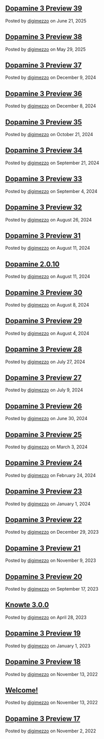 ## [Dopamine 3 Preview 39](/site/blog/post/dopamine-3-preview-39)

Posted by [digimezzo](https://github.com/digimezzo/) on June 21, 2025

## [Dopamine 3 Preview 38](/site/blog/post/dopamine-3-preview-38)

Posted by [digimezzo](https://github.com/digimezzo/) on May 29, 2025

## [Dopamine 3 Preview 37](/site/blog/post/dopamine-3-preview-37)

Posted by [digimezzo](https://github.com/digimezzo/) on December 9, 2024

## [Dopamine 3 Preview 36](/site/blog/post/dopamine-3-preview-36)

Posted by [digimezzo](https://github.com/digimezzo/) on December 8, 2024

## [Dopamine 3 Preview 35](/site/blog/post/dopamine-3-preview-35)

Posted by [digimezzo](https://github.com/digimezzo/) on October 21, 2024

## [Dopamine 3 Preview 34](/site/blog/post/dopamine-3-preview-34)

Posted by [digimezzo](https://github.com/digimezzo/) on September 21, 2024

## [Dopamine 3 Preview 33](/site/blog/post/dopamine-3-preview-33)

Posted by [digimezzo](https://github.com/digimezzo/) on September 4, 2024

## [Dopamine 3 Preview 32](/site/blog/post/dopamine-3-preview-32)

Posted by [digimezzo](https://github.com/digimezzo/) on August 26, 2024

## [Dopamine 3 Preview 31](/site/blog/post/dopamine-3-preview-31)

Posted by [digimezzo](https://github.com/digimezzo/) on August 11, 2024

## [Dopamine 2.0.10](/site/blog/post/dopamine-2.0.10)

Posted by [digimezzo](https://github.com/digimezzo/) on August 11, 2024

## [Dopamine 3 Preview 30](/site/blog/post/dopamine-3-preview-30)

Posted by [digimezzo](https://github.com/digimezzo/) on August 8, 2024

## [Dopamine 3 Preview 29](/site/blog/post/dopamine-3-preview-29)

Posted by [digimezzo](https://github.com/digimezzo/) on August 4, 2024

## [Dopamine 3 Preview 28](/site/blog/post/dopamine-3-preview-28)

Posted by [digimezzo](https://github.com/digimezzo/) on July 27, 2024

## [Dopamine 3 Preview 27](/site/blog/post/dopamine-3-preview-27)

Posted by [digimezzo](https://github.com/digimezzo/) on July 9, 2024

## [Dopamine 3 Preview 26](/site/blog/post/dopamine-3-preview-26)

Posted by [digimezzo](https://github.com/digimezzo/) on June 30, 2024

## [Dopamine 3 Preview 25](/site/blog/post/dopamine-3-preview-25)

Posted by [digimezzo](https://github.com/digimezzo/) on March 3, 2024

## [Dopamine 3 Preview 24](/site/blog/post/dopamine-3-preview-24)

Posted by [digimezzo](https://github.com/digimezzo/) on February 24, 2024

## [Dopamine 3 Preview 23](/site/blog/post/dopamine-3-preview-23)

Posted by [digimezzo](https://github.com/digimezzo/) on January 1, 2024

## [Dopamine 3 Preview 22](/site/blog/post/dopamine-3-preview-22)

Posted by [digimezzo](https://github.com/digimezzo/) on December 29, 2023

## [Dopamine 3 Preview 21](/site/blog/post/dopamine-3-preview-21)

Posted by [digimezzo](https://github.com/digimezzo) on November 9, 2023

## [Dopamine 3 Preview 20](/site/blog/post/dopamine-3-preview-20)

Posted by [digimezzo](https://github.com/digimezzo) on September 17, 2023

## [Knowte 3.0.0](/site/blog/post/knowte-3.0.0)

Posted by [digimezzo](https://github.com/digimezzo) on April 28, 2023

## [Dopamine 3 Preview 19](/site/blog/post/dopamine-3-preview-19)

Posted by [digimezzo](https://github.com/digimezzo) on January 1, 2023

## [Dopamine 3 Preview 18](/site/blog/post/dopamine-3-preview-18)

Posted by [digimezzo](https://github.com/digimezzo) on November 13, 2022

## [Welcome!](/site/blog/post/welcome)

Posted by [digimezzo](https://github.com/digimezzo) on November 13, 2022

## [Dopamine 3 Preview 17](/site/blog/post/dopamine-3-preview-17)

Posted by [digimezzo](https://github.com/digimezzo) on November 2, 2022
